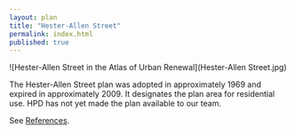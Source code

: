 ```yaml
---
layout: plan
title: "Hester-Allen Street"
permalink: index.html
published: true
---
```


![Hester-Allen Street in the Atlas of Urban Renewal](Hester-Allen Street.jpg)

The Hester-Allen Street plan was adopted in approximately 1969 and expired in approximately 2009. It designates the plan area for residential use. HPD has not yet made the plan available to our team.

See [References](http://www.urbanreviewer.org/#page=references.html). 